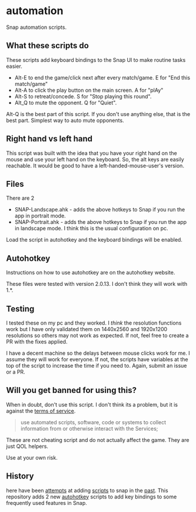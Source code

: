 # automation
Snap automation scripts.

## What these scripts do

These scripts add keyboard bindings to the Snap UI to make routine tasks easier.

 * Alt-E to end the game/click next after every match/game.  E for "End this match/game"
 * Alt-A to click the play button on the main screen.  A for "plAy"
 * Alt-S to retreat/concede.  S for "Stop playing this round".
 * Alt_Q to mute the opponent.  Q for "Quiet".

Alt-Q is the best part of this script.  If you don't use anything else, that is the best part.  Simplest way to auto mute opponents.

## Right hand vs left hand

This script was built with the idea that you have your right hand on the mouse and use your left hand on the keyboard.  So, the alt keys are easily reachable.  It would be good to have a left-handed-mouse-user's version.

## Files

There are 2 

* SNAP-Landscape.ahk - adds the above hotkeys to Snap if you run the app in portrait mode.
* SNAP-Portrait.ahk - adds the above hotkeys to Snap if you run the app in landscape mode.  I think this is the usual configuration on pc.

Load the script in autohotkey and the keyboard bindings will be enabled.

## Autohotkey

Instructions on how to use autohotkey are on the autohotkey website.  

These files were tested with version 2.0.13.  I don't think they will work with 1.*.

## Testing

I tested these on my pc and they worked.  I _think_ the resolution functions work but I have only validated them on 1440x2560 and 1920x1200 resolutions so others may not work as expected.  If not, feel free to create a PR with the fixes applied.

I have a decent machine so the delays between mouse clicks work for me.  I assume they will work for everyone.  If not, the scripts have variables at the top of the script to increase the time if you need to.  Again, submit an issue or a PR.

## Will you get banned for using this?

When in doubt, don't use this script.  I don't think its a problem, but it is against the [terms of service](https://www.marvelsnap.com/privacy?id=7051886382070930181).

> use automated scripts, software, code or systems to collect information from or otherwise interact with the Services;

These are not cheating script and do not actually affect the game.  They are just QOL helpers.  

Use at your own risk.

## History

 here have been [attempts](https://www.reddit.com/r/MarvelSnap/comments/1229qk6/windows_pc_ahk_script_for_minor_qol_improvements/) at adding [scripts](https://www.reddit.com/r/MarvelSnap/comments/189q357/little_trick_to_bind_any_keyboard_or_mouse_key_to/) to snap in the [past](https://www.reddit.com/r/MarvelSnap/comments/10otkc3/i_made_an_agatha_macro_for_fun_i_sit_and_watch_it/).  This repository adds 2 new [autohotkey](https://www.autohotkey.com/) scripts to add key bindings to some frequently used features in Snap.  

